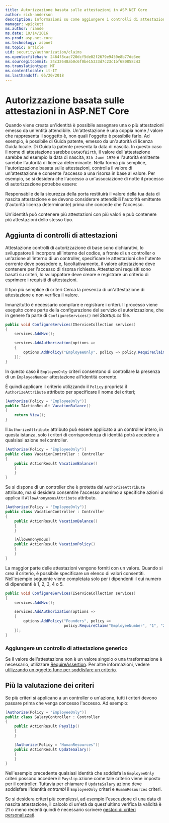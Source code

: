 ```yaml
---
title: Autorizzazione basata sulle attestazioni in ASP.NET Core
author: rick-anderson
description: Informazioni su come aggiungere i controlli di attestazioni per l'autorizzazione in un'applicazione ASP.NET Core.
manager: wpickett
ms.author: riande
ms.date: 10/14/2016
ms.prod: asp.net-core
ms.technology: aspnet
ms.topic: article
uid: security/authorization/claims
ms.openlocfilehash: 2464f8cac720dcf5de02f2679e9450e8b77de3ee
ms.sourcegitcommit: 24c32648ab0c6f0be15333d7c23c1bf680858c43
ms.translationtype: MT
ms.contentlocale: it-IT
ms.lasthandoff: 05/20/2018
---
```

# <a name="claims-based-authorization-in-aspnet-core"></a>Autorizzazione basata sulle attestazioni in ASP.NET Core

<a name="security-authorization-claims-based"></a>

Quando viene creata un'identità è possibile assegnare una o più attestazioni emesso da un'entità attendibile. Un'attestazione è una coppia nome / valore che rappresenta il soggetto è, non quali l'oggetto è possibile farlo. Ad esempio, è possibile di Guida patente, emesso da un'autorità di licenza Guida locale. Di Guida la patente presenta la data di nascita. In questo caso il nome di attestazione sarebbe `DateOfBirth`, il valore dell'attestazione sarebbe ad esempio la data di nascita, `8th June 1970` e l'autorità emittente sarebbe l'autorità di licenza determinante. Nella forma più semplice, l'autorizzazione basata sulle attestazioni, controlla il valore di un'attestazione e consente l'accesso a una risorsa in base al valore. Per esempio, se si desidera che l'accesso a un'associazione di notte il processo di autorizzazione potrebbe essere:

Responsabile della sicurezza della porta restituirà il valore della tua data di nascita attestazione e se devono considerare attendibili l'autorità emittente (l'autorità licenza determinante) prima che concede che l'accesso.

Un'identità può contenere più attestazioni con più valori e può contenere più attestazioni dello stesso tipo.

## <a name="adding-claims-checks"></a>Aggiunta di controlli di attestazioni

Attestazione controlli di autorizzazione di base sono dichiarativi, lo sviluppatore li incorpora all'interno del codice, a fronte di un controller o un'azione all'interno di un controller, specificare le attestazioni che l'utente corrente deve possedere e, facoltativamente, il valore attestazione deve contenere per l'accesso di risorsa richiesta. Attestazioni requisiti sono basati su criteri, lo sviluppatore deve creare e registrare un criterio di esprimere i requisiti di attestazioni.

Il tipo più semplice di criteri Cerca la presenza di un'attestazione di attestazione e non verifica il valore.

Innanzitutto è necessario compilare e registrare i criteri. Il processo viene eseguito come parte della configurazione del servizio di autorizzazione, che in genere fa parte di `ConfigureServices()` nel *Startup.cs* file.

```csharp
public void ConfigureServices(IServiceCollection services)
{
    services.AddMvc();

    services.AddAuthorization(options =>
    {
        options.AddPolicy("EmployeeOnly", policy => policy.RequireClaim("EmployeeNumber"));
    });
}
```

In questo caso il `EmployeeOnly` criteri consentono di controllare la presenza di un `EmployeeNumber` attestazione all'identità corrente.

È quindi applicare il criterio utilizzando il `Policy` proprietà il `AuthorizeAttribute` attributo per specificare il nome dei criteri;

```csharp
[Authorize(Policy = "EmployeeOnly")]
public IActionResult VacationBalance()
{
    return View();
}
```

Il `AuthorizeAttribute` attributo può essere applicato a un controller intero, in questa istanza, solo i criteri di corrispondenza di identità potrà accedere a qualsiasi azione nel controller.

```csharp
[Authorize(Policy = "EmployeeOnly")]
public class VacationController : Controller
{
    public ActionResult VacationBalance()
    {
    }
}
```

Se si dispone di un controller che è protetta dal `AuthorizeAttribute` attributo, ma si desidera consentire l'accesso anonimo a specifiche azioni si applica il `AllowAnonymousAttribute` attributo.

```csharp
[Authorize(Policy = "EmployeeOnly")]
public class VacationController : Controller
{
    public ActionResult VacationBalance()
    {
    }

    [AllowAnonymous]
    public ActionResult VacationPolicy()
    {
    }
}
```

La maggior parte delle attestazioni vengono forniti con un valore. Quando si crea il criterio, è possibile specificare un elenco di valori consentiti. Nell'esempio seguente viene completata solo per i dipendenti il cui numero di dipendenti è 1, 2, 3, 4 o 5.

```csharp
public void ConfigureServices(IServiceCollection services)
{
    services.AddMvc();

    services.AddAuthorization(options =>
    {
        options.AddPolicy("Founders", policy =>
                          policy.RequireClaim("EmployeeNumber", "1", "2", "3", "4", "5"));
    });
}
```

### <a name="add-a-generic-claim-check"></a>Aggiungere un controllo di attestazione generico

Se il valore dell'attestazione non è un valore singolo o una trasformazione è necessario, utilizzare [RequireAssertion](/dotnet/api/microsoft.aspnetcore.authorization.authorizationpolicybuilder.requireassertion). Per altre informazioni, vedere [utilizzando un oggetto func per soddisfare un criterio](xref:security/authorization/policies#using-a-func-to-fulfill-a-policy).

## <a name="multiple-policy-evaluation"></a>Più la valutazione dei criteri

Se più criteri si applicano a un controller o un'azione, tutti i criteri devono passare prima che venga concesso l'accesso. Ad esempio:

```csharp
[Authorize(Policy = "EmployeeOnly")]
public class SalaryController : Controller
{
    public ActionResult Payslip()
    {
    }

    [Authorize(Policy = "HumanResources")]
    public ActionResult UpdateSalary()
    {
    }
}
```

Nell'esempio precedente qualsiasi identità che soddisfa la `EmployeeOnly` criteri possono accedere il `Payslip` azione come tale criterio viene imposto per il controller. Tuttavia per chiamare il `UpdateSalary` azione deve soddisfare l'identità *entrambi* il `EmployeeOnly` criteri e `HumanResources` criteri.

Se si desidera criteri più complessi, ad esempio l'esecuzione di una data di nascita attestazione, il calcolo di un'età da quest'ultimo verifica la validità è 21 o meno recenti quindi è necessario scrivere [gestori di criteri personalizzati](xref:security/authorization/policies).
